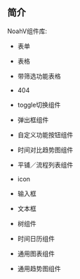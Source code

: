 ## 简介

NoahV组件库:

* 表单
* 表格
* 带筛选功能表格
* 404
* toggle切换组件
* 弹出框组件
* 自定义功能按钮组件
* 时间对比趋势图组件
* 平铺／流程列表组件

* icon
* 输入框
* 文本框
* 树组件
* 时间日历组件
* 通用图表组件 
* 通用趋势图组件
